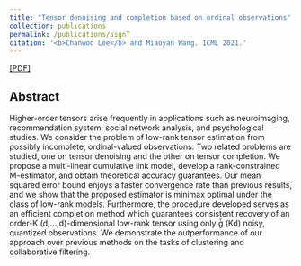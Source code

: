 ```yaml
---
title: "Tensor denoising and completion based on ordinal observations"
collection: publications
permalink: /publications/signT
citation: '<b>Chanwoo Lee</b> and Miaoyan Wang. ICML 2021.'
---
```


[[PDF]](https://arxiv.org/abs/2002.06524)

## Abstract
Higher-order tensors arise frequently in applications such as neuroimaging, recommendation system, social network analysis, and psychological studies. We consider the problem of low-rank tensor estimation from possibly incomplete, ordinal-valued observations. Two related problems are studied, one on tensor denoising and the other on tensor completion. We propose a multi-linear cumulative link model, develop a rank-constrained M-estimator, and obtain theoretical accuracy guarantees. Our mean squared error bound enjoys a faster convergence rate than previous results, and we show that the proposed estimator is minimax optimal under the class of low-rank models. Furthermore, the procedure developed serves as an efficient completion method which guarantees consistent recovery of an order-K (d,…,d)-dimensional low-rank tensor using only ̃ (Kd) noisy, quantized observations. We demonstrate the outperformance of our approach over previous methods on the tasks of clustering and collaborative filtering.
